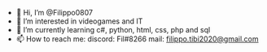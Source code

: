 - 👋 Hi, I’m @Filippo0807
- 👀 I’m interested in videogames and IT
- 🌱 I’m currently learning c#, python, html, css, php and sql
- 📫 How to reach me:
  discord: Fil#8266
  mail: filippo.tibi2020@gmail.com
